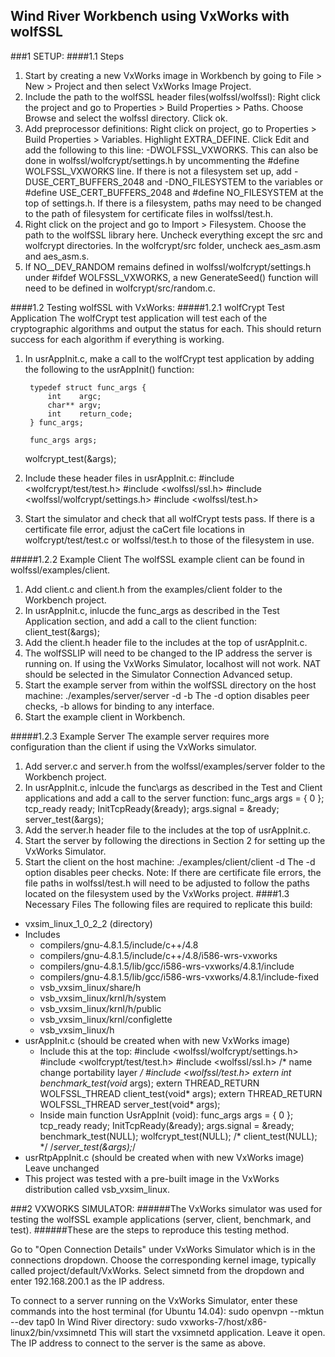 ## Wind River Workbench using VxWorks with wolfSSL
###1 SETUP:
####1.1 Steps
1. Start by creating a new VxWorks image in Workbench by going to File > New >
Project and then select VxWorks Image Project.
2. Include the path to the wolfSSL header files(wolfssl/wolfssl):
Right click the project and go to Properties > Build Properties > Paths.
 Choose Browse and select the wolfssl directory. Click ok.
3. Add preprocessor definitions:
Right click on project, go to Properties > Build Properties > Variables.
Highlight EXTRA\_DEFINE. Click Edit and add the following to this line:
-DWOLFSSL\_VXWORKS.
This can also be done in wolfssl/wolfcrypt/settings.h by uncommenting the
    #define WOLFSSL_VXWORKS
line.
If there is not a filesystem set up, add -DUSE\_CERT\_BUFFERS\_2048 and
-DNO\_FILESYSTEM to the variables or #define USE\_CERT\_BUFFERS\_2048 and
\#define NO\_FILESYSTEM at the top of settings.h.
If there is a filesystem, paths may need to be changed to the path of
filesystem for certificate files in wolfssl/test.h.
4. Right click on the project and go to Import > Filesystem. Choose the path
to the wolfSSL library here. Uncheck everything except the src and wolfcrypt
directories.
In the wolfcrypt/src folder, uncheck aes\_asm.asm and aes\_asm.s.
5. If NO\_\_DEV\_RANDOM remains defined in wolfssl/wolfcrypt/settings.h under
\#ifdef WOLFSSL\_VXWORKS, a new GenerateSeed() function will need to be defined
in wolfcrypt/src/random.c.

####1.2 Testing wolfSSL with VxWorks:
#####1.2.1 wolfCrypt Test Application
The wolfCrypt test application will test each of the cryptographic algorithms
and output the status for each. This should return success for each algorithm
if everything is working.

1. In usrAppInit.c, make a call to the wolfCrypt test application by adding
the following to the usrAppInit() function:

        typedef struct func_args {
            int    argc;
            char** argv;
            int    return_code;
        } func_args;

        func_args args;

    wolfcrypt_test(&args);
2. Include these header files in usrAppInit.c:
        #include <wolfcrypt/test/test.h>
        #include <wolfssl/ssl.h>
        #include <wolfssl/wolfcrypt/settings.h>
        #include <wolfssl/test.h>
3. Start the simulator and check that all wolfCrypt tests pass. If there is a
certificate file error, adjust the caCert file locations in
wolfcrypt/test/test.c or wolfssl/test.h to those of the filesystem in use.

#####1.2.2 Example Client
The wolfSSL example client can be found in wolfssl/examples/client.

1. Add client.c and client.h from the examples/client folder to the Workbench
project.
2. In usrAppInit.c, inlucde the func\_args as described in the Test Application
section, and add a call to the client function:
    client_test(&args);
3. Add the client.h header file to the includes at the top of usrAppInit.c.
4. The wolfSSLIP will need to be changed to the IP address the server is
running on. If using the VxWorks Simulator, localhost will not work. NAT should
be selected in the Simulator Connection Advanced setup.
5. Start the example server from within the wolfSSL directory on the host
machine:
    ./examples/server/server -d -b
The -d option disables peer checks, -b allows for binding to any interface.
6. Start the example client in Workbench.

#####1.2.3 Example Server
The example server requires more configuration than the client if using the
VxWorks simulator.

1. Add server.c and server.h from the wolfssl/examples/server folder to the
Workbench project.
2. In usrAppInit.c, inlcude the func\args as described in the Test and Client
applications and add a call to the server function:
    func_args args = { 0 };
    tcp_ready ready;
    InitTcpReady(&ready);
    args.signal = &ready;
    server_test(&args);
3. Add the server.h header file to the includes at the top of usrAppInit.c.
4. Start the server by following the directions in Section 2 for setting up
the VxWorks Simulator.
5. Start the client on the host machine:
    ./examples/client/client -d
The -d option disables peer checks.
Note: If there are certificate file errors, the file paths in wolfssl/test.h
will need to be adjusted to follow the paths located on the filesystem used
by the VxWorks project.
####1.3 Necessary Files
The following files are required to replicate this build:
* vxsim\_linux\_1\_0\_2\_2 (directory)
* Includes
    * compilers/gnu-4.8.1.5/include/c++/4.8
    * compilers/gnu-4.8.1.5/include/c++/4.8/i586-wrs-vxworks
    * compilers/gnu-4.8.1.5/lib/gcc/i586-wrs-vxworks/4.8.1/include
    * compilers/gnu-4.8.1.5/lib/gcc/i586-wrs-vxworks/4.8.1/include-fixed
    * vsb\_vxsim\_linux/share/h
    * vsb\_vxsim\_linux/krnl/h/system
    * vsb\_vxsim\_linux/krnl/h/public
    * vsb\_vxsim\_linux/krnl/configlette
    * vsb\_vxsim\_linux/h
* usrAppInit.c (should be created when with new VxWorks image)
    * Include this at the top:
        #include <wolfssl/wolfcrypt/settings.h>
        #include <wolfcrypt/test/test.h>
        #include <wolfssl/ssl.h> /* name change portability layer */
        #include <wolfssl/test.h>
        extern int benchmark_test(void* args);
        extern THREAD\_RETURN WOLFSSL\_THREAD client\_test(void* args);
        extern THREAD\_RETURN WOLFSSL\_THREAD server\_test(void* args);
    * Inside main function UsrAppInit (void):
        func\_args args = { 0 };
        tcp\_ready ready;
        InitTcpReady(&ready);
        args.signal = &ready;
        benchmark\_test(NULL);
        wolfcrypt\_test(NULL);
        /* client\_test(NULL); */
        /*server\_test(&args);*/
* usrRtpAppInit.c (should be created when with new VxWorks image)
    Leave unchanged
* This project was tested with a pre-built image in the VxWorks distribution
called vsb\_vxsim\_linux.

###2 VXWORKS SIMULATOR:
######The VxWorks simulator was used for testing the wolfSSL example applications (server, client, benchmark, and test).
######These are the steps to reproduce this testing method.

Go to "Open Connection Details" under VxWorks Simulator which is in the connections
dropdown. Choose the corresponding kernel image, typically called
project/default/VxWorks. Select simnetd from the dropdown and enter
192.168.200.1 as the IP address.

To connect to a server running on the VxWorks Simulator, enter these commands
into the host terminal (for Ubuntu 14.04):
    sudo openvpn --mktun --dev tap0
In Wind River directory:
    sudo vxworks-7/host/x86-linux2/bin/vxsimnetd
This will start the vxsimnetd application. Leave it open. The IP address to
connect to the server is the same as above.
